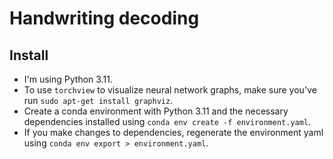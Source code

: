 # Handwriting decoding

## Install

- I'm using Python 3.11.
- To use `torchview` to visualize neural network graphs, make sure you've run `sudo apt-get install graphviz`.
- Create a conda environment with Python 3.11 and the necessary dependencies installed using `conda env create -f environment.yaml`.
- If you make changes to dependencies, regenerate the environment yaml using `conda env export > environment.yaml`.
